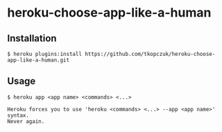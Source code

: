 heroku-choose-app-like-a-human
==============================

## Installation

    $ heroku plugins:install https://github.com/tkopczuk/heroku-choose-app-like-a-human.git

## Usage

    $ heroku app <app name> <commands> <...>
    
    Heroku forces you to use 'heroku <commands> <...> --app <app name>' syntax. 
    Never again.
